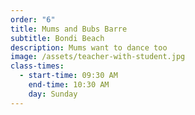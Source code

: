 ```yaml
---
order: "6"
title: Mums and Bubs Barre
subtitle: Bondi Beach
description: Mums want to dance too
image: /assets/teacher-with-student.jpg
class-times:
  - start-time: 09:30 AM
    end-time: 10:30 AM
    day: Sunday
---
```

